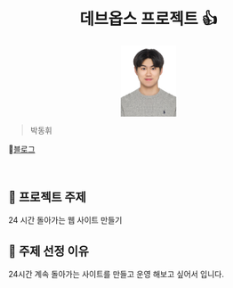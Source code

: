 <h1 align="center">데브옵스 프로젝트 👍</h1>

<div align="center">
  <img src="사진.jpg"  style="zoom:18%;" align="center"/>
</div>

> 박동휘

📜[블로그](https://blog.naver.com/ehdgnl3465)

<br>

## 📌 프로젝트 주제 

24 시간 돌아가는 웹 사이트 만들기 

## 📁 주제 선정 이유

24시간 계속 돌아가는 사이트를 만들고 운영 해보고 싶어서 입니다.